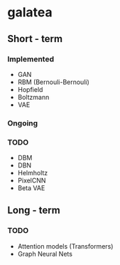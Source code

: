 # galatea

## Short - term

### Implemented

- GAN
- RBM (Bernouli-Bernouli)
- Hopfield
- Boltzmann 
- VAE

### Ongoing



### TODO

- DBM
- DBN
- Helmholtz 
- PixelCNN
- Beta VAE

## Long - term

### TODO

- Attention models (Transformers)
- Graph Neural Nets
